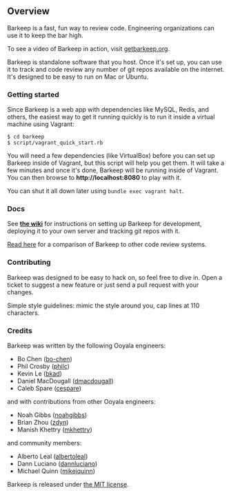 ## Overview

Barkeep is a fast, fun way to review code. Engineering organizations can use it to keep the bar high.

To see a video of Barkeep in action, visit [getbarkeep.org](http://getbarkeep.org).

Barkeep is standalone software that you host. Once it's set up, you can use it to track and code review any
number of git repos available on the internet. It's designed to be easy to run on Mac or Ubuntu.

### Getting started

Since Barkeep is a web app with dependencies like MySQL, Redis, and others, the easiest way to get it
running quickly is to run it inside a virtual machine using Vagrant:

    $ cd barkeep
    $ script/vagrant_quick_start.rb

You will need a few dependencies (like VirtualBox) before you can set up Barkeep inside of Vagrant, but this
script will help you get them. It will take a few minutes and once it's done, Barkeep will be running inside
of Vagrant. You can then browse to **http://localhost:8080** to play with it.

You can shut it all down later using `bundle exec vagrant halt`.

### Docs

See **[the wiki](https://github.com/ooyala/barkeep/wiki)** for instructions on setting up Barkeep for
development, deploying it to your own server and tracking git repos with it.

[Read here](https://github.com/ooyala/barkeep/wiki/Comparing-Barkeep-to-other-code-review-tools) for a
comparison of Barkeep to other code review systems.

### Contributing

Barkeep was designed to be easy to hack on, so feel free to dive in. Open a ticket to suggest a new feature or
just send a pull request with your changes.

Simple style guidelines: mimic the style around you, cap lines at 110 characters.

### Credits

Barkeep was written by the following Ooyala engineers:

* Bo Chen ([bo-chen](https://github.com/bo-chen))
* Phil Crosby ([philc](https://github.com/philc))
* Kevin Le ([bkad](https://github.com/bkad))
* Daniel MacDougall ([dmacdougall](https://github.com/dmacdougall))
* Caleb Spare ([cespare](https://github.com/cespare))

and with contributions from other Ooyala engineers:

* Noah Gibbs ([noahgibbs](https://github.com/noahgibbs))
* Brian Zhou ([zdyn](https://github.com/zdyn))
* Manish Khettry ([mkhettry](https://github.com/mkhettry))

and community members:

* Alberto Leal ([albertoleal](https://github.com/albertoleal))
* Dann Luciano ([dannluciano](https://github.com/dannluciano))
* Michael Quinn ([mikejquinn](https://github.com/mikejquinn))

Barkeep is released under [the MIT license](http://www.opensource.org/licenses/mit-license.php).
